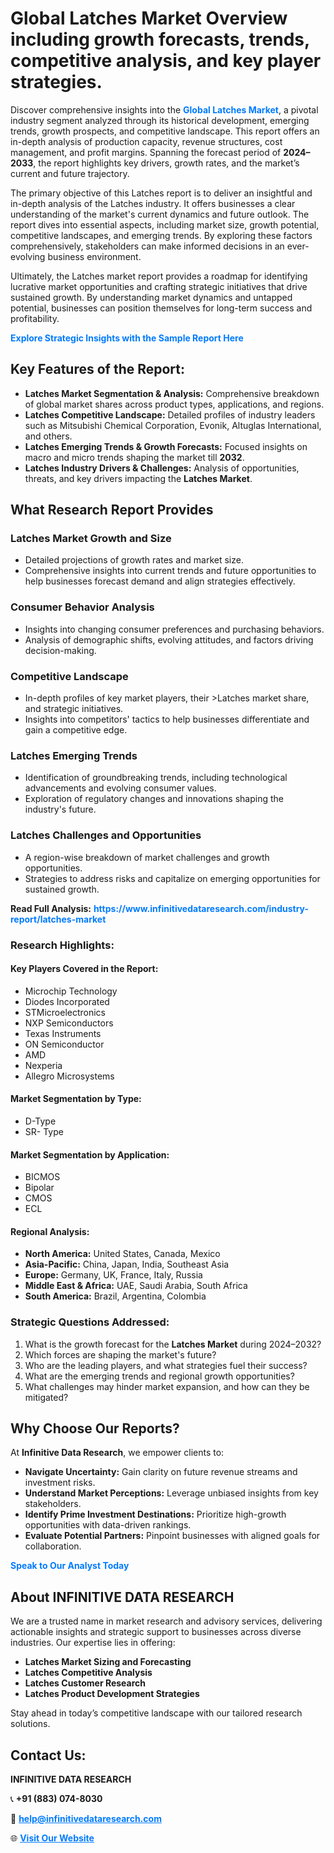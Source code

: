 <h1>Global Latches Market Overview including growth forecasts, trends, competitive analysis, and key player strategies.</h1>
<p>
Discover comprehensive insights into the 
<a href="https://www.infinitivedataresearch.com/industry-report/latches-market" rel="dofollow" style="color: #007BFF; text-decoration: none;"><strong>Global Latches Market</strong></a>, a pivotal industry segment analyzed through its historical development, emerging trends, growth prospects, and competitive landscape. This report offers an in-depth analysis of production capacity, revenue structures, cost management, and profit margins. Spanning the forecast period of <strong>2024–2033</strong>, the report highlights key drivers, growth rates, and the market’s current and future trajectory.
</p>
<p>
The primary objective of this Latches report is to deliver an insightful and in-depth analysis of the Latches industry. It offers businesses a clear understanding of the market's current dynamics and future outlook. The report dives into essential aspects, including market size, growth potential, competitive landscapes, and emerging trends. By exploring these factors comprehensively, stakeholders can make informed decisions in an ever-evolving business environment.
</p>
<p>
Ultimately, the Latches market report provides a roadmap for identifying lucrative market opportunities and crafting strategic initiatives that drive sustained growth. By understanding market dynamics and untapped potential, businesses can position themselves for long-term success and profitability.
</p>
<p>
<a href="https://www.infinitivedataresearch.com/request-sample/reportId=106419" style="color: #007BFF; text-decoration: none;"><strong>Explore Strategic Insights with the Sample Report Here</strong></a>
</p>

<h2>Key Features of the Report:</h2>
<ul>
<li><strong>Latches Market Segmentation & Analysis:</strong> Comprehensive breakdown of global market shares across product types, applications, and regions.</li>
<li><strong>Latches Competitive Landscape:</strong> Detailed profiles of industry leaders such as Mitsubishi Chemical Corporation, Evonik, Altuglas International, and others.</li>
<li><strong>Latches Emerging Trends & Growth Forecasts:</strong> Focused insights on macro and micro trends shaping the market till <strong>2032</strong>.</li>
<li><strong>Latches Industry Drivers & Challenges:</strong> Analysis of opportunities, threats, and key drivers impacting the <strong>Latches Market</strong>.</li>
</ul>

<h2>What Research Report Provides</h2>
<h3>Latches Market Growth and Size</h3>
<ul>
<li>Detailed projections of growth rates and market size.</li>
<li>Comprehensive insights into current trends and future opportunities to help businesses forecast demand and align strategies effectively.</li>
</ul>

<h3>Consumer Behavior Analysis</h3>
<ul>
<li>Insights into changing consumer preferences and purchasing behaviors.</li>
<li>Analysis of demographic shifts, evolving attitudes, and factors driving decision-making.</li>
</ul>

<h3>Competitive Landscape</h3>
<ul>
<li>In-depth profiles of key market players, their >Latches market share, and strategic initiatives.</li>
<li>Insights into competitors' tactics to help businesses differentiate and gain a competitive edge.</li>
</ul>

<h3>Latches Emerging Trends</h3>
<ul>
<li>Identification of groundbreaking trends, including technological advancements and evolving consumer values.</li>
<li>Exploration of regulatory changes and innovations shaping the industry's future.</li>
</ul>

<h3>Latches Challenges and Opportunities</h3>
<ul>
<li>A region-wise breakdown of market challenges and growth opportunities.</li>
<li>Strategies to address risks and capitalize on emerging opportunities for sustained growth.</li>
</ul>
<p><strong>Read Full Analysis:</strong> <a href="https://www.infinitivedataresearch.com/industry-report/latches-market" rel="dofollow" style="color: #007BFF; text-decoration: none;"><strong>https://www.infinitivedataresearch.com/industry-report/latches-market</strong></a></p>
<h3>Research Highlights:</h3>
<h4>Key Players Covered in the Report:</h4>
<ul><li>Microchip Technology</li><li>Diodes Incorporated</li><li>STMicroelectronics</li><li>NXP Semiconductors</li><li>Texas Instruments</li><li>ON Semiconductor</li><li>AMD</li><li>Nexperia</li><li>Allegro Microsystems</li></ul>
<h4>Market Segmentation by Type:</h4>
<ul><li>D-Type</li><li>SR- Type</li></ul>
<h4>Market Segmentation by Application:</h4>
<ul><li>BICMOS</li><li>Bipolar</li><li>CMOS</li><li>ECL</li></ul>

<h4>Regional Analysis:</h4>
<ul>
<li><strong>North America:</strong> United States, Canada, Mexico</li>
<li><strong>Asia-Pacific:</strong> China, Japan, India, Southeast Asia</li>
<li><strong>Europe:</strong> Germany, UK, France, Italy, Russia</li>
<li><strong>Middle East & Africa:</strong> UAE, Saudi Arabia, South Africa</li>
<li><strong>South America:</strong> Brazil, Argentina, Colombia</li>
</ul>

<h3>Strategic Questions Addressed:</h3>
<ol>
<li>What is the growth forecast for the <strong>Latches Market</strong> during 2024–2032?</li>
<li>Which forces are shaping the market's future?</li>
<li>Who are the leading players, and what strategies fuel their success?</li>
<li>What are the emerging trends and regional growth opportunities?</li>
<li>What challenges may hinder market expansion, and how can they be mitigated?</li>
</ol>

<h2>Why Choose Our Reports?</h2>
<p>At <strong>Infinitive Data Research</strong>, we empower clients to:</p>
<ul>
<li><strong>Navigate Uncertainty:</strong> Gain clarity on future revenue streams and investment risks.</li>
<li><strong>Understand Market Perceptions:</strong> Leverage unbiased insights from key stakeholders.</li>
<li><strong>Identify Prime Investment Destinations:</strong> Prioritize high-growth opportunities with data-driven rankings.</li>
<li><strong>Evaluate Potential Partners:</strong> Pinpoint businesses with aligned goals for collaboration.</li>
</ul>
<p><a href="https://www.infinitivedataresearch.com/industry-report/latches-market" rel="dofollow" style="color: #007BFF; text-decoration: none;"><strong>Speak to Our Analyst Today</strong></a></p>

<h2>About INFINITIVE DATA RESEARCH</h2>
<p>We are a trusted name in market research and advisory services, delivering actionable insights and strategic support to businesses across diverse industries. Our expertise lies in offering:</p>
<ul>
<li><strong>Latches Market Sizing and Forecasting</strong></li>
<li><strong>Latches Competitive Analysis</strong></li>
<li><strong>Latches Customer Research</strong></li>
<li><strong>Latches Product Development Strategies</strong></li>
</ul>
<p>Stay ahead in today’s competitive landscape with our tailored research solutions.</p>

<h2>Contact Us:</h2>
<p><strong>INFINITIVE DATA RESEARCH</strong></p>
<p>📞 <strong>+91 (883) 074-8030</strong></p>
<p>📧 <strong><a href="mailto:help@infinitivedataresearch.com" style="color: #007BFF;">help@infinitivedataresearch.com</a></strong></p>
<p>🌐 <strong><a href="https://www.infinitivedataresearch.com" rel="dofollow" style="color: #007BFF;">Visit Our Website</a></strong></p>